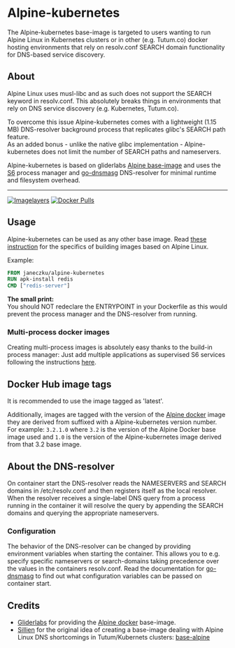 
# Alpine-kubernetes

The Alpine-kubernetes base-image is targeted to users wanting to run Alpine Linux in Kubernetes clusters or in other (e.g. Tutum.co) docker hosting environments that rely on resolv.conf SEARCH domain functionality for DNS-based service discovery.

## About
Alpine Linux uses musl-libc and as such does not support the SEARCH keyword in resolv.conf. This absolutely breaks things in environments that rely on DNS service discovery (e.g. Kubernetes, Tutum.co).
    
To overcome this issue Alpine-kubernetes comes with a lightweight (1.15 MB) DNS-resolver background process that replicates glibc's SEARCH path feature.   
As an added bonus - unlike the native glibc implementation - Alpine-kubernetes does not limit the number of SEARCH paths and nameservers.
    
Alpine-kubernetes is based on gliderlabs [Alpine base-image](https://github.com/gliderlabs/docker-alpine) and uses the [S6](http://skarnet.org/software/s6/) process manager and [go-dnsmasg](https://github.com/janeczku/go-dnsmasq) DNS-resolver for minimal runtime and filesystem overhead.

-------

[![Imagelayers](https://badge.imagelayers.io/janeczku/alpine-kubernetes:latest.svg)](https://imagelayers.io/?images=janeczku/alpine-kubernetes:latest 'Get your own badge on imagelayers.io') [![Docker Pulls](https://img.shields.io/docker/pulls/janeczku/alpine-kubernetes.svg?style=flat-square)](https://hub.docker.com/r/janeczku/alpine-kubernetes/)

## Usage

Alpine-kubernetes can be used as any other base image. Read [these instruction](https://github.com/gliderlabs/docker-alpine#usage) for the specifics of building images based on Alpine Linux.

Example:

```Dockerfile
FROM janeczku/alpine-kubernetes
RUN apk-install redis
CMD ["redis-server"]
```



**The small print:**    
You should NOT redeclare the ENTRYPOINT in your Dockerfile as this would prevent the process manager and the DNS-resolver from running.

### Multi-process docker images
Creating multi-process images is absolutely easy thanks to the build-in process manager: Just add multiple applications as supervised S6 services following the instructions [here](https://github.com/just-containers/s6-overlay#usage).

## Docker Hub image tags

It is recommended to use the image tagged as 'latest'.

Additionally, images are tagged with the version of the [Alpine docker](http://gliderlabs.com/) image they are derived from suffixed with a Alpine-kubernetes version number. For example: `3.2.1.0` where  `3.2` is the version of the Alpine Docker base image used and `1.0` is the version of the Alpine-kubernetes image derived from that 3.2 base image.

## About the DNS-resolver

On container start the DNS-resolver reads the NAMESERVERS and SEARCH domains in /etc/resolv.conf and then registers itself as the local resolver. When the resolver receives a single-label DNS query from a process running in the container it will resolve the query by appending the SEARCH domains and querying the appropriate nameservers.
 
### Configuration
The behavior of the DNS-resolver can be changed by providing environment variables when starting the container. This allows you to e.g. specify specific nameservers or search-domains taking precedence over the values in the containers resolv.conf.
Read the documentation for [go-dnsmasg](https://github.com/janeczku/go-dnsmasq) to find out what configuration variables can be passed on container start.

## Credits

* [Gliderlabs](http://gliderlabs.com/) for providing the [Alpine docker](http://gliderlabs.com/) base-image.
* [Sillien](http://gliderlabs.com/) for the original idea of creating a base-image dealing with Alpine Linux DNS shortcomings in Tutum/Kubernets clusters: [base-alpine](https://github.com/sillelien/base-alpine/)

